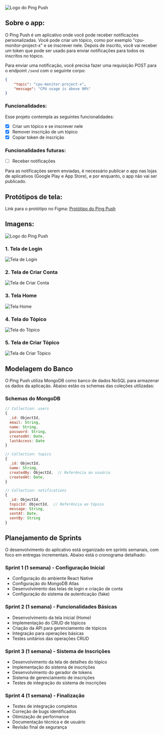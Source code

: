 ![Logo do Ping Push](/docs/logo/logo-h.svg)

## Sobre o app:

O Ping Push é um aplicativo onde você pode receber notificações personalizadas. Você pode criar um tópico, como por exemplo "cpu-monitor-project-x" e se inscrever nele. Depois de inscrito, você vai receber um token que pode ser usado para enviar notificações para todos os inscritos no tópico.

Para enviar uma notificação, você precisa fazer uma requisição POST para o endpoint `/send` com o seguinte corpo:

```json
{
    "topic": "cpu-monitor-project-x",
    "message": "CPU usage is above 90%"
}
```

### Funcionalidades:

Esse projeto contempla as seguintes funcionalidades:

- [x] Criar um tópico e se inscrever nele
- [x] Remover inscrição de um tópico
- [x] Copiar token de inscrição

### Funcionalidades futuras:

- [ ] Receber notificações

Para as notificações serem enviadas, é necessário publicar o app nas lojas de aplicativos (Google Play e App Store), e por enquanto, o app não vai ser publicado.

## Protótipos de tela:

Link para o protótipo no Figma: [Protótipo do Ping Push](https://www.figma.com/design/oupeZFYUG1e6msKAPCpnFY/Ping-Push?node-id=0-1&t=lWazAhLxsvr3J89p-1)

## Imagens:

![Logo do Ping Push](/docs/logo/logo-h.svg)

### 1. Tela de Login

![Tela de Login](/docs/screens/login.png)

### 2. Tela de Criar Conta

![Tela de Criar Conta](/docs/screens/create-account.png)

### 3. Tela Home

![Tela Home](/docs/screens/home.png)

### 4. Tela do Tópico

![Tela do Tópico](/docs/screens/topic.png)

### 5. Tela de Criar Tópico

![Tela de Criar Tópico](/docs/screens/create-topic.png)

## Modelagem do Banco

O Ping Push utiliza MongoDB como banco de dados NoSQL para armazenar os dados da aplicação. Abaixo estão os schemas das coleções utilizadas:

### Schemas do MongoDB

```javascript
// Collection: users
{
  _id: ObjectId,
  email: String,
  name: String,
  password: String,
  createdAt: Date,
  lastAccess: Date
}

// Collection: topics
{
  _id: ObjectId,
  name: String,
  createdBy: ObjectId,  // Referência ao usuário
  createdAt: Date,
}

// Collection: notifications
{
  _id: ObjectId,
  topicId: ObjectId,  // Referência ao tópico
  message: String,
  sentAt: Date,
  sentBy: String
}
```

## Planejamento de Sprints

O desenvolvimento do aplicativo está organizado em sprints semanais, com foco em entregas incrementais. Abaixo está o cronograma detalhado:

### Sprint 1 (1 semana) - Configuração Inicial
- Configuração do ambiente React Native
- Configuração do MongoDB Atlas
- Desenvolvimento das telas de login e criação de conta
- Configuração do sistema de autenticação (fake)

### Sprint 2 (1 semana) - Funcionalidades Básicas
- Desenvolvimento da tela inicial (Home)
- Implementação do CRUD de tópicos
- Criação da API para gerenciamento de tópicos
- Integração para operações básicas
- Testes unitários das operações CRUD

### Sprint 3 (1 semana) - Sistema de Inscrições
- Desenvolvimento da tela de detalhes do tópico
- Implementação do sistema de inscrições
- Desenvolvimento do gerador de tokens
- Sistema de gerenciamento de inscrições
- Testes de integração do sistema de inscrições

### Sprint 4 (1 semana) - Finalização
- Testes de integração completos
- Correção de bugs identificados
- Otimização de performance
- Documentação técnica e de usuário
- Revisão final de segurança
